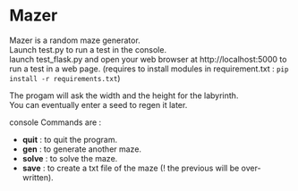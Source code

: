 # Mazer  
Mazer is a random maze generator.  
Launch test.py to run a test  in the console.  
launch test_flask.py and open your web browser at http://localhost:5000 to run a test in a web page. (requires to install modules in requirement.txt : ```pip install -r requirements.txt```)

The progam will ask the width and the height for the labyrinth.  
You can eventually enter a seed to regen it later.  

console Commands are :  
- **quit** : to quit the program.  
- **gen** : to generate another maze.  
- **solve** : to solve the maze.
- **save** : to create a txt file of the maze (! the previous will be over-written).  
